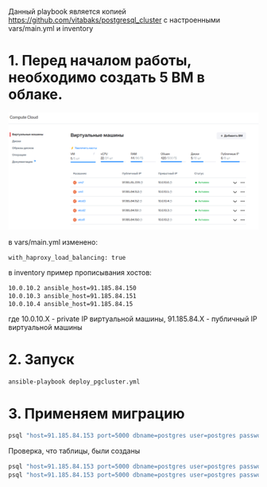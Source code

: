 Данный playbook является копией https://github.com/vitabaks/postgresql_cluster с настроенными vars/main.yml и inventory 

# 1. Перед началом работы, необходимо создать 5 ВМ в облаке. 
![vm.png](..%2Fdocs%2Fvm.png)

в vars/main.yml изменено: 
```
with_haproxy_load_balancing: true
```

в inventory пример прописывания хостов: 
```
10.0.10.2 ansible_host=91.185.84.150
10.0.10.3 ansible_host=91.185.84.151
10.0.10.4 ansible_host=91.185.84.15
```
где 10.0.10.Х - private IP виртуальной машины, 91.185.84.Х - публичный IP виртуальной машины

# 2. Запуск 
```bash
ansible-playbook deploy_pgcluster.yml
```

# 3. Применяем миграцию
```bash
psql "host=91.185.84.153 port=5000 dbname=postgres user=postgres password=postgres-pass" -f init.sql
```

Проверка, что таблицы, были созданы
```bash
psql "host=91.185.84.153 port=5000 dbname=postgres user=postgres password=postgres-pass" -c "SELECT * FROM cities"
psql "host=91.185.84.153 port=5000 dbname=postgres user=postgres password=postgres-pass" -c "SELECT * FROM forecast"
```